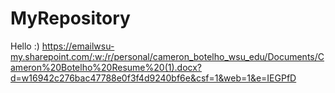 # MyRepository
Hello :)
https://emailwsu-my.sharepoint.com/:w:/r/personal/cameron_botelho_wsu_edu/Documents/Cameron%20Botelho%20Resume%20(1).docx?d=w16942c276bac47788e0f3f4d9240bf6e&csf=1&web=1&e=IEGPfD
